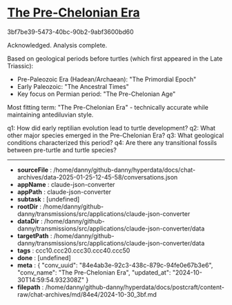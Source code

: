# [The Pre-Chelonian Era](https://claude.ai/chat/84e4ab3e-92c3-438c-879c-94fe0e67b3e6)

3bf7be39-5473-40bc-90b2-9abf3600bd60

 Acknowledged. Analysis complete.

Based on geological periods before turtles (which first appeared in the Late Triassic):
- Pre-Paleozoic Era (Hadean/Archaean): "The Primordial Epoch"
- Early Paleozoic: "The Ancestral Times"
- Key focus on Permian period: "The Pre-Chelonian Age"

Most fitting term: "The Pre-Chelonian Era" - technically accurate while maintaining antediluvian style.

q1: How did early reptilian evolution lead to turtle development?
q2: What other major species emerged in the Pre-Chelonian Era?
q3: What geological conditions characterized this period?
q4: Are there any transitional fossils between pre-turtle and turtle species?

---

* **sourceFile** : /home/danny/github-danny/hyperdata/docs/chat-archives/data-2025-01-25-12-45-58/conversations.json
* **appName** : claude-json-converter
* **appPath** : claude-json-converter
* **subtask** : [undefined]
* **rootDir** : /home/danny/github-danny/transmissions/src/applications/claude-json-converter
* **dataDir** : /home/danny/github-danny/transmissions/src/applications/claude-json-converter/data
* **targetPath** : /home/danny/github-danny/transmissions/src/applications/claude-json-converter/data
* **tags** : ccc10.ccc20.ccc30.ccc40.ccc50
* **done** : [undefined]
* **meta** : {
  "conv_uuid": "84e4ab3e-92c3-438c-879c-94fe0e67b3e6",
  "conv_name": "The Pre-Chelonian Era",
  "updated_at": "2024-10-30T14:59:54.932308Z"
}
* **filepath** : /home/danny/github-danny/hyperdata/docs/postcraft/content-raw/chat-archives/md/84e4/2024-10-30_3bf.md